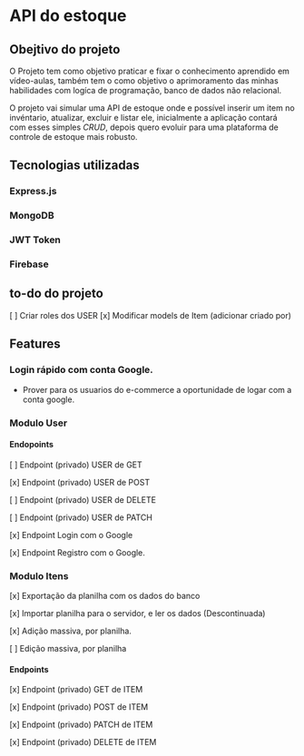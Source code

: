 # API do estoque

## Obejtivo do projeto
O Projeto tem como objetivo praticar e fixar o conhecimento aprendido em vídeo-aulas, também tem o como objetivo o aprimoramento das minhas habilidades com logíca de programação, banco de dados não relacional.

O projeto vai simular uma API de estoque onde e possível inserir um item no invéntario, atualizar, excluir e listar ele, inicialmente a aplicação contará com esses simples *CRUD*, depois quero evoluir para uma plataforma de controle de estoque mais robusto.

## Tecnologias utilizadas

### Express.js
### MongoDB
### JWT Token
### Firebase

## to-do do projeto
[ ] Criar roles dos USER
[x] Modificar models de Item (adicionar criado por)
 
## Features

### Login rápido com conta Google.
- Prover para os usuarios do e-commerce a oportunidade de logar com a conta google.

### Modulo User

#### Endopoints

[ ] Endpoint (privado) USER de GET

[x] Endpoint (privado) USER de POST

[ ] Endpoint (privado) USER de DELETE

[ ] Endpoint (privado) USER de PATCH

[x] Endpoint Login com o Google

[x] Endpoint Registro com o Google.

### Modulo Itens

[x] Exportação da planilha com os dados do banco

[x] Importar planilha para o servidor, e ler os dados (Descontinuada)

[x] Adição massiva, por planilha.

[ ] Edição massiva, por planilha

#### Endpoints

[x] Endpoint (privado) GET de ITEM

[x] Endpoint (privado) POST de ITEM

[x] Endpoint (privado) PATCH de ITEM

[x] Endpoint (privado) DELETE de ITEM
